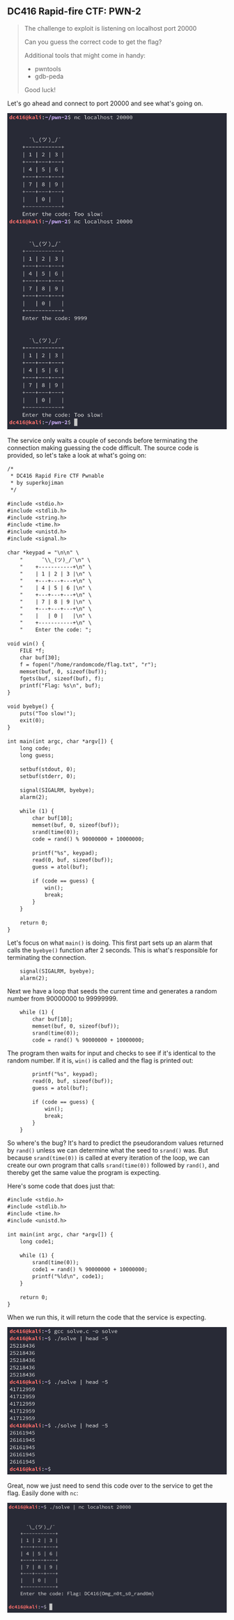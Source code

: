 ## DC416 Rapid-fire CTF: PWN-2

> The challenge to exploit is listening on localhost port 20000
> 
> Can you guess the correct code to get the flag?
> 
> Additional tools that might come in handy:
> 
> * pwntools
> * gdb-peda
> 
> Good luck!

Let's go ahead and connect to port 20000 and see what's going on. 

![](images/01.png)

The service only waits a couple of seconds before terminating the connection making guessing the code difficult. The source code is provided, so let's take a look at what's going on:

```
/*
 * DC416 Rapid Fire CTF Pwnable
 * by superkojiman
 */

#include <stdio.h>
#include <stdlib.h>
#include <string.h>
#include <time.h>
#include <unistd.h>
#include <signal.h>

char *keypad = "\n\n" \
    "      ¯\\_(ツ)_/¯\n" \
    "    +-----------+\n" \
    "    | 1 | 2 | 3 |\n" \
    "    +---+---+---+\n" \
    "    | 4 | 5 | 6 |\n" \
    "    +---+---+---+\n" \
    "    | 7 | 8 | 9 |\n" \
    "    +---+---+---+\n" \
    "    |   | 0 |   |\n" \
    "    +-----------+\n" \
    "    Enter the code: ";

void win() {
    FILE *f;
    char buf[30];
    f = fopen("/home/randomcode/flag.txt", "r");
    memset(buf, 0, sizeof(buf));
    fgets(buf, sizeof(buf), f);
    printf("Flag: %s\n", buf);
}

void byebye() {
    puts("Too slow!"); 
    exit(0);
}

int main(int argc, char *argv[]) {
    long code; 
    long guess; 

    setbuf(stdout, 0); 
    setbuf(stderr, 0); 

    signal(SIGALRM, byebye);
    alarm(2);

    while (1) {
        char buf[10];
        memset(buf, 0, sizeof(buf));
        srand(time(0)); 
        code = rand() % 90000000 + 10000000; 

        printf("%s", keypad); 
        read(0, buf, sizeof(buf)); 
        guess = atol(buf); 

        if (code == guess) {
            win();
            break; 
        }
    }

    return 0; 
}
```

Let's focus on what `main()` is doing. This first part sets up an alarm that calls the `byebye()` function after 2 seconds. This is what's responsible for terminating the connection. 

```
    signal(SIGALRM, byebye);
    alarm(2);
```

Next we have a loop that seeds the current time and generates a random number from 90000000 to 99999999. 

```
    while (1) {
        char buf[10];
        memset(buf, 0, sizeof(buf));
        srand(time(0)); 
        code = rand() % 90000000 + 10000000; 
```

The program then waits for input and checks to see if it's identical to the random number. If it is, `win()` is called and the flag is printed out:

```
        printf("%s", keypad); 
        read(0, buf, sizeof(buf)); 
        guess = atol(buf); 

        if (code == guess) {
            win();
            break; 
        }
    }
```

So where's the bug? It's hard to predict the pseudorandom values returned by `rand()` unless we can determine what the seed to `srand()` was. But because `srand(time(0))` is called at every iteration of the loop, we can create our own program that calls `srand(time(0))` followed by `rand()`, and thereby get the same value the program is expecting.

Here's some code that does just that:

```
#include <stdio.h>
#include <stdlib.h>
#include <time.h>
#include <unistd.h>

int main(int argc, char *argv[]) {
    long code1;

    while (1) {
        srand(time(0));
        code1 = rand() % 90000000 + 10000000;
        printf("%ld\n", code1);
    }

    return 0;
}
```

When we run this, it will return the code that the service is expecting. 

![](images/02.png)

Great, now we just need to send this code over to the service to get the flag. Easily done with `nc`: 

![](images/03.png)

